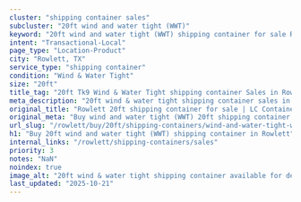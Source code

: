 ```yaml
---
cluster: "shipping container sales"
subcluster: "20ft wind and water tight (WWT)"
keyword: "20ft wind and water tight (WWT) shipping container for sale Rowlett, TX"
intent: "Transactional-Local"
page_type: "Location-Product"
city: "Rowlett, TX"
service_type: "shipping container"
condition: "Wind & Water Tight"
size: "20ft"
title_tag: "20ft Tk9 Wind & Water Tight shipping container Sales in Rowlett | LC Container"
meta_description: "20ft wind & water tight shipping container sales in Rowlett. Fast delivery, competitive pricing. Serving shipping containers area. Quote ID: 5JF. Call (214) 524-4168 for your free quote today."
original_title: "Rowlett 20ft shipping container for sale | LC Container"
original_meta: "Buy wind and water tight (WWT) 20ft shipping container sale with local delivery in Rowlett, TX. LC Container — local Since 2003. Request a fast quote today."
url_slug: "/rowlett/buy/20ft/shipping-containers/wind-and-water-tight-wwt"
h1: "Buy 20ft wind and water tight (WWT) shipping container in Rowlett"
internal_links: "/rowlett/shipping-containers/sales"
priority: 3
notes: "NaN"
noindex: true
image_alt: "20ft wind & water tight shipping container available for delivery in Rowlett"
last_updated: "2025-10-21"
---
```


<!-- TODO: Add unique city/inventory copy, images, and internal links here. -->
